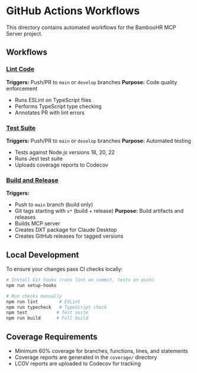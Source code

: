 # GitHub Actions Workflows

This directory contains automated workflows for the BambooHR MCP Server project.

## Workflows

### [Lint Code](.github/workflows/lint.yml)
**Triggers:** Push/PR to `main` or `develop` branches
**Purpose:** Code quality enforcement
- Runs ESLint on TypeScript files
- Performs TypeScript type checking
- Annotates PR with lint errors

### [Test Suite](.github/workflows/test.yml)
**Triggers:** Push/PR to `main` or `develop` branches
**Purpose:** Automated testing
- Tests against Node.js versions 18, 20, 22
- Runs Jest test suite
- Uploads coverage reports to Codecov

### [Build and Release](.github/workflows/build-and-release.yml)
**Triggers:** 
- Push to `main` branch (build only)
- Git tags starting with `v*` (build + release)
**Purpose:** Build artifacts and releases
- Builds MCP server
- Creates DXT package for Claude Desktop
- Creates GitHub releases for tagged versions

## Local Development

To ensure your changes pass CI checks locally:

```bash
# Install Git hooks (runs lint on commit, tests on push)
npm run setup-hooks

# Run checks manually
npm run lint        # ESLint
npm run typecheck   # TypeScript check
npm test           # Test suite
npm run build      # Full build
```

## Coverage Requirements

- Minimum 60% coverage for branches, functions, lines, and statements
- Coverage reports are generated in the `coverage/` directory
- LCOV reports are uploaded to Codecov for tracking